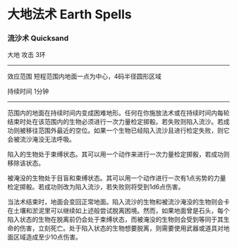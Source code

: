 # 大地法术 Earth Spells

### 流沙术 Quicksand

大地 攻击 3环

------------------------------------------------------------------------

效应范围 短程范围内地面一点为中心，4码半径圆形区域

持续时间 1分钟

------------------------------------------------------------------------

范围内的地面在持续时间内变成困难地形。任何在你施放法术或在持续时间内每轮结束时处在该范围内的生物必须进行一次力量检定掷骰。若失败则陷入流沙。若成功则被移往范围外最近的空位。如果一个生物已经陷入流沙且进行检定失败，则它会被流沙淹没无法呼吸。

陷入的生物处于束缚状态。其可以用一个动作来进行一次力量检定掷骰，若成功则移除该状态。

被淹没的生物处于目盲和束缚状态。其可以用一个动作进行一次有1点劣势的力量检定掷骰。若成功则改为陷入流沙，若失败则将受到1d6点伤害。

当法术结束时，地面会变回正常地面。陷入流沙的生物和被流沙淹没的生物则会卡在土壤和淤泥里可以继续如上述般尝试脱离困境。然而，如果地面曾是石头，每个陷入状态的生物在脱离前仍会处于束缚状态，而被淹没的生物则会受到等同于其生命的伤害，立刻死亡。处于陷入状态的生物想要脱离，则需要使用武器或道具对地面区域造成至少10点伤害。
